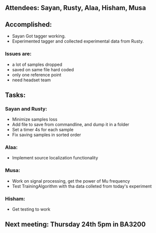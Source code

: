 ## Attendees: Sayan, Rusty, Alaa, Hisham, Musa

## Accomplished:
-  Sayan Got tagger working.
- Experimented tagger and collected experimental data from Rusty.
### Issues are:
- a lot of samples dropped
- saved on same file hard coded
- only one reference point
- need headset team

## Tasks:
### Sayan and Rusty:
- Minimize samples loss
- Add file to save from commandline, and dump it in a folder
- Set a timer 4s for each sample
- Fix saving samples in sorted order
### Alaa:
- Implement source localization functionality
### Musa:
- Work on signal processing, get the power of Mu frequency
- Test TrainingAlgorithm with tha data colleted from today's experiment
### Hisham:
- Get testing to work

## Next meeting: Thursday 24th 5pm in BA3200
